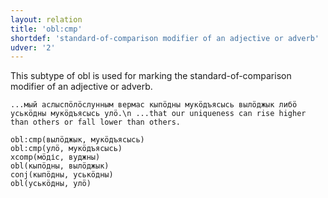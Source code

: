 ```yaml
---
layout: relation
title: 'obl:cmp'
shortdef: 'standard-of-comparison modifier of an adjective or adverb'
udver: '2'
---
```


This subtype of obl is used for marking the standard-of-comparison modifier of an adjective or adverb.

~~~ sdparse
...мый аслыспӧлӧслунным вермас кыпӧдны мукӧдъясысь вылӧджык либӧ уськӧдны мукӧдъясысь улӧ.\n ...that our uniqueness can rise higher than others or fall lower than others.

obl:cmp(вылӧджык, мукӧдъясысь)
obl:cmp(улӧ, мукӧдъясысь)
xcomp(мӧдіс, вуджны)
obl(кыпӧдны, вылӧджык)
conj(кыпӧдны, уськӧдны)
obl(уськӧдны, улӧ)

~~~

<!-- Interlanguage links updated Ne 5. května 2024, 18:21:36 CEST -->
